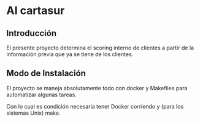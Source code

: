# AI cartasur

## Introducción

El presente proyecto determina el scoring interno de clientes a partir de
la información previa que ya se tiene de los clientes.

## Modo de Instalación

El proyecto se maneja absolutamente todo con docker y Makefiles para automatizar algunas tareas.

Con lo cual es condición necesaria tener Docker corriendo y (para los sistemas Unix) make.

